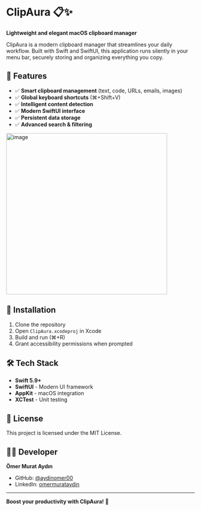# ClipAura 📋✨

**Lightweight and elegant macOS clipboard manager**

ClipAura is a modern clipboard manager that streamlines your daily workflow. Built with Swift and SwiftUI, this application runs silently in your menu bar, securely storing and organizing everything you copy.

## 🌟 Features

- ✅ **Smart clipboard management** (text, code, URLs, emails, images)
- ✅ **Global keyboard shortcuts** (⌘+Shift+V)
- ✅ **Intelligent content detection**
- ✅ **Modern SwiftUI interface**
- ✅ **Persistent data storage**
- ✅ **Advanced search & filtering**


<img width="430" alt="image" src="https://github.com/user-attachments/assets/5c848703-4880-446f-95e4-d3509a8f2ce1" />




## 🚀 Installation

1. Clone the repository
2. Open `ClipAura.xcodeproj` in Xcode
3. Build and run (⌘+R)
4. Grant accessibility permissions when prompted

## 🛠️ Tech Stack

- **Swift 5.9+**
- **SwiftUI** - Modern UI framework
- **AppKit** - macOS integration
- **XCTest** - Unit testing

## 📄 License

This project is licensed under the MIT License.

## 👨‍💻 Developer

**Ömer Murat Aydın**
- GitHub: [@aydinomer00](https://github.com/aydinomer00)
- LinkedIn: [omermurataydin](https://linkedin.com/in/omermurataydin)

---

**Boost your productivity with ClipAura!** 🚀
